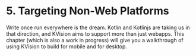 # 5. Targeting Non-Web Platforms

Write once run everywhere is the dream. Kotlin and Kotlinjs are taking us in that direction, and KVision aims to support more than just webapps. This chapter \(which is also a work in progress\) will give you a walkthrough of using KVision to build for mobile and for desktop.

